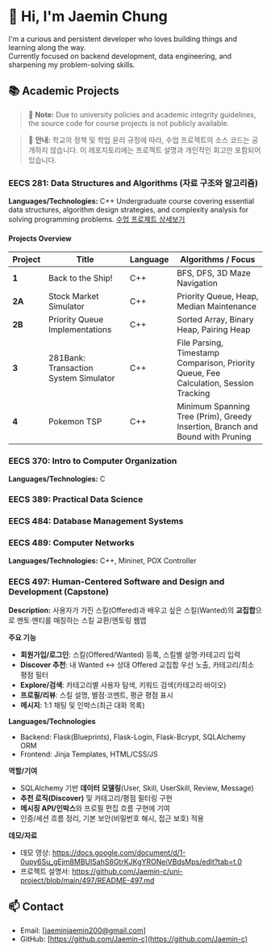 # 👋 Hi, I'm Jaemin Chung

I'm a curious and persistent developer who loves building things and learning along the way.  
Currently focused on backend development, data engineering, and sharpening my problem-solving skills.

## 📚 Academic Projects
> 📌 **Note:** Due to university policies and academic integrity guidelines, the source code for course projects is not publicly available. 

> 📌 **안내:** 학교의 정책 및 학업 윤리 규정에 따라, 수업 프로젝트의 소스 코드는 공개하지 않습니다. 이 레포지토리에는 프로젝트 설명과 개인적인 회고만 포함되어 있습니다.

### EECS 281: Data Structures and Algorithms (자료 구조와 알고리즘)
**Languages/Technologies:** C++
Undergraduate course covering essential data structures, algorithm design strategies, and complexity analysis for solving programming problems.
[수업 프로제트 상세보기](https://github.com/Jaemin-c/uni-project/blob/main/281/README-overview.md)

#### Projects Overview

| Project | Title | Language | Algorithms / Focus |
| --- | --- | --- | --- |
| **1** | Back to the Ship! | C++ | BFS, DFS, 3D Maze Navigation |
| **2A** | Stock Market Simulator | C++ | Priority Queue, Heap, Median Maintenance |
| **2B** | Priority Queue Implementations | C++ | Sorted Array, Binary Heap, Pairing Heap |
| **3** | 281Bank: Transaction System Simulator | C++ | File Parsing, Timestamp Comparison, Priority Queue, Fee Calculation, Session Tracking |
| **4** | Pokemon TSP | C++ | Minimum Spanning Tree (Prim), Greedy Insertion, Branch and Bound with Pruning |



### EECS 370: Intro to Computer Organization
**Languages/Technologies:** C

### EECS 389: Practical Data Science


### EECS 484: Database Management Systems


### EECS 489: Computer Networks
**Languages/Technologies:** C++, Mininet, POX Controller


### EECS 497: Human-Centered Software and Design and Development (Capstone)
**Description:** 사용자가 가진 스킬(Offered)과 배우고 싶은 스킬(Wanted)의 **교집합**으로 멘토·멘티를 매칭하는 스킬 교환/멘토링 웹앱

**주요 기능**
- **회원가입/로그인**: 스킬(Offered/Wanted) 등록, 스킬별 설명·카테고리 입력
- **Discover 추천**: 내 Wanted ↔ 상대 Offered 교집합 우선 노출, 카테고리/최소 평점 필터
- **Explore/검색**: 카테고리별 사용자 탐색, 키워드 검색(카테고리·바이오)
- **프로필/리뷰**: 스킬 설명, 별점·코멘트, 평균 평점 표시
- **메시지**: 1:1 채팅 및 인박스(최근 대화 목록)

**Languages/Technologies**
- Backend: Flask(Blueprints), Flask-Login, Flask-Bcrypt, SQLAlchemy ORM  
- Frontend: Jinja Templates, HTML/CSS/JS

**역할/기여**
- SQLAlchemy 기반 **데이터 모델링**(User, Skill, UserSkill, Review, Message)
- **추천 로직(Discover)** 및 카테고리/평점 필터링 구현
- **메시징 API/인박스**와 프로필 편집 흐름 구현에 기여
- 인증/세션 흐름 정리, 기본 보안(비밀번호 해시, 접근 보호) 적용

**데모/자료**
- 데모 영상: https://docs.google.com/document/d/1-0upy6Su_gEjm8MBUlSahS6GtrKJKgYRONeiVBdsMps/edit?tab=t.0
- 프로젝트 설명서: https://github.com/Jaemin-c/uni-project/blob/main/497/README-497.md



## 📫 Contact
- Email: [jaeminjaemin200@gmail.com]
- GitHub: [https://github.com/Jaemin-c](https://github.com/Jaemin-c)



<!--
**Jaemin-c/Jaemin-c** is a ✨ _special_ ✨ repository because its `README.md` (this file) appears on your GitHub profile.

Here are some ideas to get you started:

- 🔭 I’m currently working on ...
- 🌱 I’m currently learning ...
- 👯 I’m looking to collaborate on ...
- 🤔 I’m looking for help with ...
- 💬 Ask me about ...
- 📫 How to reach me: ...
- 😄 Pronouns: ...
- ⚡ Fun fact: ...
-->
